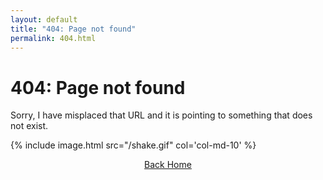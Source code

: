 ```yaml
---
layout: default
title: "404: Page not found"
permalink: 404.html
---
```


# 404: Page not found

Sorry, I have misplaced that URL and it is pointing to something that does not exist.

{% include image.html src="/shake.gif" col='col-md-10' %}

<div align="center">
<a href="{{ site.baseurl }}/" class="btn btn-light btn-lg active" role="button" aria-pressed="true"><span class="fas fa-home"></span> Back Home</a>
</div>
